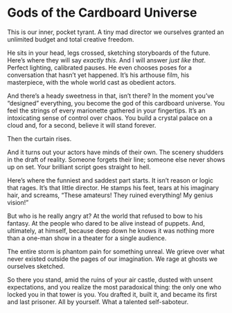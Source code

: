 # Gods of the Cardboard Universe

This is our inner, pocket tyrant. A tiny mad director we ourselves granted an unlimited budget and total creative freedom.

He sits in your head, legs crossed, sketching storyboards of the future. Here’s where they will say *exactly this*. And I will answer *just like that*. Perfect lighting, calibrated pauses. He even chooses poses for a conversation that hasn’t yet happened. It’s his arthouse film, his masterpiece, with the whole world cast as obedient actors.

And there’s a heady sweetness in that, isn’t there? In the moment you’ve “designed” everything, you become the god of this cardboard universe. You feel the strings of every marionette gathered in your fingertips. It’s an intoxicating sense of control over chaos. You build a crystal palace on a cloud and, for a second, believe it will stand forever.

Then the curtain rises.

And it turns out your actors have minds of their own. The scenery shudders in the draft of reality. Someone forgets their line; someone else never shows up on set. Your brilliant script goes straight to hell.

Here’s where the funniest and saddest part starts. It isn’t reason or logic that rages. It’s that little director. He stamps his feet, tears at his imaginary hair, and screams, “These amateurs! They ruined everything! My genius vision!”

But who is he really angry at? At the world that refused to bow to his fantasy. At the people who dared to be alive instead of puppets. And, ultimately, at himself, because deep down he knows it was nothing more than a one-man show in a theater for a single audience.

The entire storm is phantom pain for something unreal. We grieve over what never existed outside the pages of our imagination. We rage at ghosts we ourselves sketched.

So there you stand, amid the ruins of your air castle, dusted with unsent expectations, and you realize the most paradoxical thing: the only one who locked you in that tower is you. You drafted it, built it, and became its first and last prisoner. All by yourself. What a talented self-saboteur.
